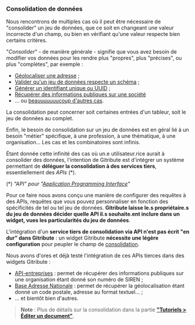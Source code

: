 ### Consolidation de données

Nous rencontrons de multiples cas où il peut être nécessaire de "consolider" un jeu de données, que ce soit en changeant une valeur incorrecte d'un champ, ou bien en vérifiant qu'une valeur respecte bien certains critères.

"_Consolider_" - de manière générale - signifie que vous avez besoin de modifier vos données pour les rendre plus "propres", plus "précises", ou plus "complètes", par exemple :

- [Géolocaliser une adresse](https://adresse.data.gouv.fr/csv) ; 
- [Valider qu'un jeu de données respecte un schéma](https://validata.fr/) ; 
- [Générer un identifiant unique ou UUID](https://heidi.etalab.studio) ;
- [Récupérer des informations publiques sur une société](https://api.gouv.fr/les-api/api-entreprise)
- ... ou [beauuuuuuucoup d'autres cas](https://api.gouv.fr/).

La consolidation peut concerner soit certaines entrées d'un tableur, soit le jeu de données au complet.

Enfin, le besoin de consolidation sur un jeu de données est en géral lié à un besoin "métier" spécifique, à une profession, à une thématique, à une organisation... Les cas et les combinatoires sont infinis.

Étant donnée cette infinité des cas où un.e utilisateur.rice aurait à consolider des données, l'intention de Gitribute est d'intégrer un système permettant de **déléguer la consolidation à des services tiers**, essentiellement des _APIs_ (*).

(*) _"API" pour "[Application Programming Interface](https://en.wikipedia.org/wiki/API)"_

Pour ce faire nous avons conçu une manière de configurer des requêtes à des APIs, requêtes que vous pouvez personnaliser en fonction des spécificités de tel ou tel jeu de données. **Gitribute laisse le.s propriétaire.s du jeu de données décider quelle API il.s souhaite.ent inclure dans un widget, vues les particularités du jeu de données**.

L'intégration d'un **service tiers de consolidation via API n'est pas écrit "en dur" dans Gitribute** : un widget Gitribute **nécessite une légère configuration** pour peupler le champ de [consolidation](/tutorial-edition).

Nous avons d'ores et déjà testé l'intégration de ces APIs tierces dans des widgets Gitribute :

- [API-entreprises](https://api.gouv.fr/les-api/api-entreprise) : permet de récupérer des informations publiques sur une organisation étant donné son numéro de SIREN ;
- [Base Adresse Nationale](https://adresse.data.gouv.fr/api-doc/adresse) : permet de récupérer la géolocalisation étant donné un code postale, adresse au format textuel... ;
- ... et bientôt bien d'autres.

> **Note** : Plus de détails sur la consolidation dans la partie **["Tutoriels > Éditer un document"](/tutorial-edition)**.
